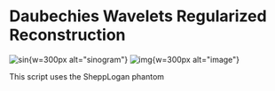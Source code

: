 # Daubechies Wavelets Regularized Reconstruction

![sin](../../documentation/docs/ExternalData/Sinogram.png){w=300px alt="sinogram"}
![img](../../documentation/docs/ExternalData/Overlay.png){w=300px alt="image"}

This script uses the SheppLogan phantom

```{literalinclude} DaubechiesWavelets.sh
```
